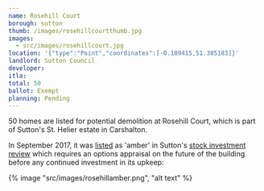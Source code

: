 ```yaml
---
name: Rosehill Court 
borough: sutton
thumb: /images/rosehillcourtthumb.jpg
images:
  - src/images/rosehillcourt.jpg
location: '{"type":"Point","coordinates":[-0.189415,51.385183]}'
landlord: Sutton Council
developer:
itla:
total: 50
ballot: Exempt
planning: Pending
---
```

50 homes are listed for potential demolition at Rosehill Court, which is part of Sutton's St. Helier estate in Carshalton.

In September 2017, it was [listed](https://moderngov.sutton.gov.uk/documents/s54307/7%20Housing%20Revenue%20Account%20Business%20Plan%20201718%20-%20204647%20-%20Appendix%20A.pdf) as 'amber' in Sutton's [stock investment review](https://moderngov.sutton.gov.uk/documents/s54306/7%20Housing%20Revenue%20Account%20Business%20Plan%20201718%20-%20204647.pdf) which requires an options appraisal on the future of the building before any continued investment in its upkeep:

{% image "src/images/rosehillamber.png", "alt text" %}


